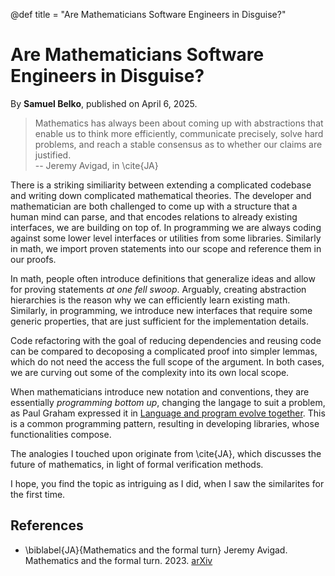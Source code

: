 @def title = "Are Mathematicians Software Engineers in Disguise?"

# Are Mathematicians Software Engineers in Disguise?

By **Samuel Belko**, published on April 6, 2025.

> Mathematics has always been about coming up with abstractions that enable us to think more efficiently, communicate precisely, solve hard problems, and reach a stable consensus as to whether our claims are justified.\
> -- Jeremy Avigad, in \cite{JA}

There is a striking similiarity between extending a complicated codebase and writing down  complicated mathematical theories. The developer and mathematician are both challenged to come up with a structure that a human mind can parse, and that encodes relations to already existing interfaces, we are building on top of. In programming we are always coding against 
some lower level interfaces or utilities from some libraries. Similarly in math, we import proven statements into our scope and reference them in our proofs.

In math, people often introduce definitions that generalize ideas and allow for proving statements *at one fell swoop*. Arguably, creating abstraction hierarchies is the reason why we can efficiently learn existing math.
Similarly, in programming, 
we introduce new interfaces that require some generic properties, that are just sufficient for the implementation details.

Code refactoring with the goal of reducing dependencies and reusing code can be compared to decoposing a complicated proof into simpler lemmas, which do not need the access the full scope of the argument. In both cases, we are curving out some of the complexity into 
its own local scope.

When mathematicians introduce new notation and conventions, they are essentially 
*programming bottom up*, changing the langage 
to suit a problem, as Paul Graham expressed it in [Language and program evolve together](https://www.paulgraham.com/progbot.html). This is a common programming pattern, resulting 
in developing libraries, whose functionalities compose.

The analogies I touched upon originate from \cite{JA}, which discusses the future of mathematics, in light of formal verification methods.

I hope, you find the topic as intriguing as I did, when I saw the similarites for the first time.

## References

- \biblabel{JA}{Mathematics and the formal turn} Jeremy Avigad. Mathematics and the formal turn. 2023. [arXiv](https://arxiv.org/abs/2311.00007)